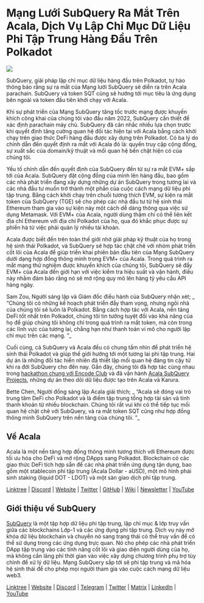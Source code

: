 # Mạng Lưới SubQuery Ra Mắt Trên Acala, Dịch Vụ Lập Chỉ Mục Dữ Liệu Phi Tập Trung Hàng Đầu Trên Polkadot

![](https://miro.medium.com/max/2400/1*kj_-zZcjeYdYIZVy1atYOg.gif)

SubQuery, giải pháp lập chỉ mục dữ liệu hàng đầu trên Polkadot, tự hào thông báo rằng sự ra mắt của Mạng lưới SubQuery sẽ diễn ra trên Acala parachain. SubQuery và token SQT cũng sẽ hướng tới mục tiêu là ứng dụng bên ngoài và token đầu tiên khởi chạy với Acala.

Khi sự phát triển của Mạng SubQuery tăng tốc trước mạng được khuyến khích công khai của chúng tôi vào đầu năm 2022, SubQuery cần thiết để xác định parachain máy chủ. SubQuery đã cân nhắc nhiều lựa chọn trước khi quyết định tăng cường quan hệ đối tác hiện tại với Acala bằng cách khởi chạy trên giao thức DeFi hàng đầu được xây dựng trên Polkadot. Có ba lý do chính dẫn đến quyết định ra mắt với Acala đó là: quyền truy cập cộng đồng, sự xuất sắc của domain/kỹ thuật và mối quan hệ bền chặt hiện có của chúng tôi.

Yếu tố chính dẫn đến quyết định của SubQuery đến từ sự ra mắt EVM+ sắp tới của Acala. SubQuery đặt cộng đồng của mình lên hàng đầu, bao gồm các nhà phát triển đang xây dựng những dự án SubQuery trong tương lai và các nhà đầu tư muốn trở thành một phần của cuộc cách mạng dữ liệu phi tập trung. Bằng cách khởi chạy trên chuỗi tương thích EVM, sự kiện ra mắt token của SubQuery (TGE) sẽ cho phép các nhà đầu tư từ hệ sinh thái Ethereum tham gia vào sự kiện này một cách dễ dàng thông qua việc sử dụng Metamask. Với EVM+ của Acala, người dùng thậm chí có thể liên kết địa chỉ Ethereum với địa chỉ Polkadot của họ, qua đó khắc phục được sự phiền hà từ việc phải quản lý nhiều tài khoản.

Acala được biết đến trên toàn thế giới nhờ giải pháp kỹ thuật của họ trong hệ sinh thái Polkadot, và SubQuery sẽ hợp tác chặt chẽ với nhóm phát triển cốt lõi của Acala để giúp triển khai phiên bản đầu tiên của Mạng SubQuery dưới dạng hợp đồng thông minh trong EVM+ của Acala. Trong quá trình ra mắt mạng thử nghiệm được khuyến khích của chúng tôi, SubQuery sẽ đẩy EVM+ của Acala đến giới hạn với việc kiểm tra hiệu suất và vận hành, điều này nhằm đảm bảo rằng nó sẽ mở rộng quy mô lên hàng tỷ yêu cầu API hàng ngày.

Sam Zou, Người sáng lập và Giám đốc điều hành của SubQuery nhận xét; _ “Chúng tôi có những kế hoạch phát triển đầy tham vọng, nhưng ngôi nhà của chúng tôi sẽ luôn là Polkadot. Bằng cách hợp tác với Acala, nền tảng DeFi tốt nhất trên Polkadot, chúng tôi tin tưởng tuyệt đối vào khả năng của họ để giúp chúng tôi không chỉ trong quá trình ra mắt token, mà còn trong các lĩnh vực của tương lai, chẳng hạn như thanh toán vi mô cho người lập chỉ mục trên các mạng. ”_

Cuối cùng, cả SubQuery và Acala đều có chung tầm nhìn để phát triển hệ sinh thái Polkadot và giúp thế giới hướng tới một tương lai phi tập trung. Hai dự án là những đối tác hiển nhiên đã thiết lập mối quan hệ đáng tin cậy từ khi ra đời SubQuery cho đến nay. Gần đây, chúng tôi đã hợp tác cùng nhau trong [hackathon chung với Encode Club](https://medium.com/encode-club/polkadot-hack-challenges-7cfeba1a4c0e) và đã vận hành [Acala SubQuery Projects](../customer_announcements/20210316-SubQuery-Integrates-Acala-to-Aggregate-and-Serve-DeFi-Data-to-Polkadot-and-Kusama-Builders.md), những dự án theo dõi dữ liệu được tạo trên Acala và Karura.

Bette Chen, Người đồng sáng lập Acala giải thích; _ “Acala sẽ đóng vai trò trung tâm DeFi cho Polkadot và là điểm tập trung tổng hợp tài sản và tính thanh khoản từ nhiều blockchain. Chúng tôi rất vui khi có thể tiếp tục mối quan hệ chặt chẽ với SubQuery, và ra mắt token SQT cũng như hợp đồng thông minh SubQuery trên nền tảng của chúng tôi. ”_

## Về Acala

Acala là một nền tảng hợp đồng thông minh tương thích với Ethereum được tối ưu hóa cho DeFi và mở rộng DApps sang Polkadot. Blockchain có các giao thức DeFi tích hợp sẵn để các nhà phát triển ứng dụng tận dụng, bao gồm một stablecoin phi tập trung (Acala Dollar - aUSD), một mô hình phái sinh staking (liquid DOT - LDOT) và một sàn giao dịch phi tập trung.

[Linktree](https://linktr.ee/acalanetwork) | [Discord](https://discord.gg/vdbFVCH) | [Website](https://acala.network/) | [Twitter](https://twitter.com/AcalaNetwork) | [GitHub](https://github.com/AcalaNetwork/Acala) | [Wiki](https://github.com/AcalaNetwork/Acala/wiki) | [Newsletter](https://share.hsforms.com/1X9RxkXk-R62I0VNbATaDXw4h8qc) | [YouTube](http://youtube.com/c/acalanetwork)

## Giới thiệu về SubQuery

[SubQuery](https://subquery.network/) là một tập hợp dữ liệu phi tập trung, lập chỉ mục & lớp truy vấn giữa các blockchains Lớp-1 và các ứng dụng phi tập trung. Dịch vụ này mở khóa dữ liệu blockchain và chuyển nó sang trạng thái có thể truy vấn để có thể sử dụng trong các ứng dụng trực quan. Nó cho phép các nhà phát triển DApp tập trung vào các tính năng cốt lõi và giao diện người dùng của họ, mà không cần lãng phí thời gian vào việc xây dựng chương trình phụ trợ tùy chỉnh để xử lý dữ liệu. Mạng SubQuery sắp tới sẽ phi tập trung và mã hóa hệ sinh thái để cho phép mọi người tham gia vào cuộc cách mạng dữ liệu web3.

​​[Linktree](https://linktr.ee/subquerynetwork) | [Website](https://subquery.network/) | [Discord](https://discord.com/invite/78zg8aBSMG) | [Telegram](https://t.me/subquerynetwork) | [Twitter](https://twitter.com/subquerynetwork) | [Matrix](https://matrix.to/#/#subquery:matrix.org) | [LinkedIn](https://www.linkedin.com/company/subquery) | [YouTube](https://www.youtube.com/channel/UCi1a6NUUjegcLHDFLr7CqLw)
